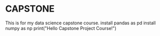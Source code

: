 # CAPSTONE
This is for my data science capstone course.
install pandas as pd
install numpy as np
print("Hello Capstone Project Course!")

